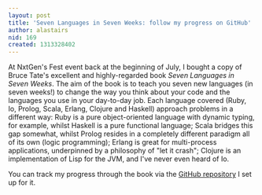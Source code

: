 ```yaml
---
layout: post
title: 'Seven Languages in Seven Weeks: follow my progress on GitHub'
author: alastairs
nid: 169
created: 1313328402
---
```

At NxtGen's Fest event back at the beginning of July, I bought a copy of Bruce Tate's excellent and highly-regarded book *Seven Languages in Seven Weeks*.  The aim of the book is to teach you seven new languages (in seven weeks!) to change the way you think about your code and the languages you use in your day-to-day job.  Each language covered (Ruby, Io, Prolog, Scala, Erlang, Clojure and Haskell) approach problems in a different way: Ruby is a pure object-oriented language with dynamic typing, for example, whilst Haskell is a pure functional language; Scala bridges this gap somewhat, whilst Prolog resides in a completely different paradigm all of its own (logic programming); Erlang is great for multi-process applications, underpinned by a philosophy of "let it crash"; Clojure is an implementation of Lisp for the JVM, and I've never even heard of Io. 

You can track my progress through the book via the [GitHub repository](https://github.com/alastairs/7in7) I set up for it.
